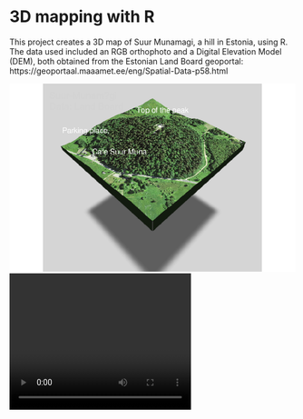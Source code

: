 # 3D mapping with R
<p>
This project creates a 3D map of Suur Munamagi, a hill in Estonia, using R. The data used included an RGB orthophoto and a Digital Elevation Model (DEM), both obtained from the Estonian Land Board geoportal: https://geoportaal.maaamet.ee/eng/Spatial-Data-p58.html
</p>

<img src="https://github.com/mutugi-c/3D-mapping_R/blob/main/Suur_munamagi.png">

<video width="320" height="240" controls>
  <source src="https://github.com/mutugi-c/3D-mapping_R/blob/main/Suur_Munamagi.mp4" type="video/mp4">
</video>
